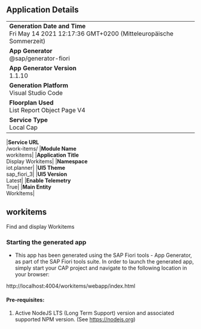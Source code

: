 ## Application Details

|                                                                                                  |
| ------------------------------------------------------------------------------------------------ |
| **Generation Date and Time**<br>Fri May 14 2021 12:17:36 GMT+0200 (Mitteleuropäische Sommerzeit) |
| **App Generator**<br>@sap/generator-fiori                                                        |
| **App Generator Version**<br>1.1.10                                                              |
| **Generation Platform**<br>Visual Studio Code                                                    |
| **Floorplan Used**<br>List Report Object Page V4                                                 |
| **Service Type**<br>Local Cap                                                                    |

|**Service URL**<br>/work-items/
|**Module Name**<br>workitems|
|**Application Title**<br>Display Workitems|
|**Namespace**<br>iot.planner|
|**UI5 Theme**<br>sap_fiori_3|
|**UI5 Version**<br>Latest|
|**Enable Telemetry**<br>True|
|**Main Entity**<br>WorkItems|

## workitems

Find and display Workitems

### Starting the generated app

- This app has been generated using the SAP Fiori tools - App Generator, as part of the SAP Fiori tools suite. In order to launch the generated app, simply start your CAP project and navigate to the following location in your browser:

http://localhost:4004/workitems/webapp/index.html

#### Pre-requisites:

1. Active NodeJS LTS (Long Term Support) version and associated supported NPM version. (See https://nodejs.org)
